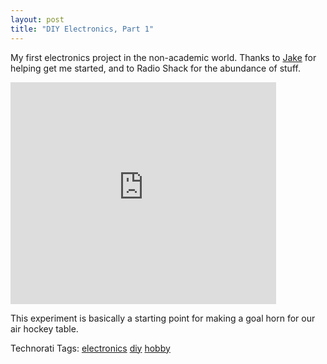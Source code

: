 ```yaml
---
layout: post
title: "DIY Electronics, Part 1"
---
```


<p>My first electronics project in the non-academic world. Thanks to <a href="http://www.thoughtstoblog.com" target="_blank">Jake</a> for helping get me started, and to Radio Shack for the abundance of stuff.</p>
  
<p> </p>
<embed src="http://www.youtube.com/v/9y94MQVEbZg&amp;hl=en" width="425" height="355" type="application/x-shockwave-flash" wmode="transparent" />  
<p>This experiment is basically a starting point for making a goal horn for our air hockey table.</p>
  
<div class="tags" id="scid:0767317B-992E-4b12-91E0-4F059A8CECA8:411543a3-57ca-41ee-9d9b-3f109b0e5550">Technorati Tags: <a href="http://technorati.com/tags/electronics" target="_blank" rel="tag">electronics</a> <a href="http://technorati.com/tags/diy" target="_blank" rel="tag">diy</a> <a href="http://technorati.com/tags/hobby" target="_blank" rel="tag">hobby</a></div> 
